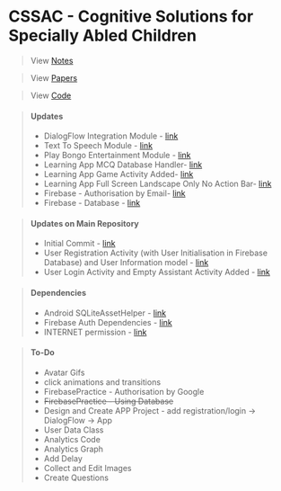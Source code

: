 # CSSAC - Cognitive Solutions for Specially Abled Children
> View [Notes](https://cssac.github.io/Documents/)

> View [Papers](https://cssac.github.io/Papers/)

> View [Code](https://github.com/CSSAC/)

> #### Updates
> + DialogFlow Integration Module - [link](https://github.com/CSSAC/DialogFlow_Integration)
> + Text To Speech Module - [link](https://github.com/CSSAC/TextToSpeechModule)
> + Play Bongo Entertainment Module - [link](https://github.com/CSSAC/Bongo)
> + Learning App MCQ Database Handler- [link](https://github.com/CSSAC/LearningApp/commit/69cf757cceaec62e5db2d4bf005155940b1f9763)
> + Learning App Game Activity Added- [link](https://github.com/CSSAC/LearningApp/commit/f40ba09f0354400cdc9fb656eab11b1b3f88d8b2)
> + Learning App Full Screen Landscape Only No Action Bar- [link](https://github.com/CSSAC/LearningApp/commit/774dffbaa9ec3203e7a0211333ebb81e4728e7e5)
> + Firebase - Authorisation by Email- [link](https://github.com/prrateekk/FirebasePractice)
> + Firebase - Database - [link](https://github.com/prrateekk/FirebasePractice/commit/eb01df513a82d3404620ff1061a1ae6d37beecd7)

> #### Updates on Main Repository
> + Initial Commit - [link](https://github.com/CSSAC/Karyo-Virtual-Assistant/commit/f47c1331779786624faf218c8d14bd6cf6e781fc)
> + User Registration Activity (with User Initialisation in Firebase Database) and User Information model - [link](https://github.com/CSSAC/Karyo-Virtual-Assistant/commit/00c8a2fb13d9250e8cdd7e7dc255835c741c7d1a)
> + User Login Activity and Empty Assistant Activity Added - [link](https://github.com/CSSAC/Karyo-Virtual-Assistant/commit/43648a79a7ebecf686af76e27f4dbe64b9ccb9c7)

> #### Dependencies
> + Android SQLiteAssetHelper - [link](https://github.com/jgilfelt/android-sqlite-asset-helper)
> + Firebase Auth Dependencies - [link](https://github.com/prrateekk/FirebasePractice/commit/dd06cb5a8af185cd8e66d41755583d6d5e212168)
> + INTERNET permission - [link](https://github.com/prrateekk/FirebasePractice/commit/ac3e212943336217da14f2a11708bfb5c80621c0)

> #### To-Do
> + Avatar Gifs
> + click animations and transitions
> + FirebasePractice - Authorisation by Google 
> + ~~FirebasePractice - Using Database~~
> + Design and Create APP Project - add registration/login -> DialogFlow -> App
> + User Data Class
> + Analytics Code
> + Analytics Graph
> + Add Delay
> + Collect and Edit Images
> + Create Questions